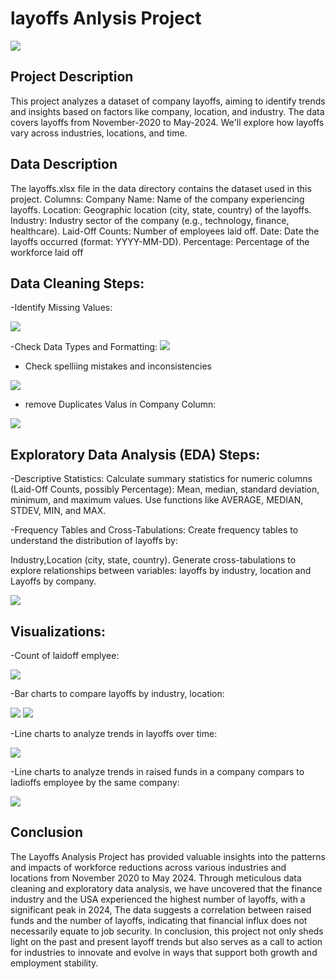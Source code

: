 # layoffs Anlysis Project
![](layoffs.jpg)


## Project Description

This project analyzes a dataset of company layoffs, aiming to identify trends and insights based on factors like company, location, and industry.
The data covers layoffs from November-2020 to May-2024. We'll explore how layoffs vary across industries, locations, and time.

## Data Description
The layoffs.xlsx file in the data directory contains the dataset used in this
project.
Columns:
Company Name: Name of the company experiencing layoffs.
Location: Geographic location (city, state, country) of the layoffs.
Industry: Industry sector of the company (e.g., technology, finance,
healthcare).
Laid-Off Counts: Number of employees laid off.
Date: Date the layoffs occurred (format: YYYY-MM-DD).
Percentage: Percentage of the workforce laid off 
## Data Cleaning Steps:
-Identify Missing Values:

![](Identify_Missing_Values.png)

-Check Data Types and Formatting:
![](Check_Data_Types_and_Formatting.png)

- Check spelliing mistakes and inconsistencies
  
![](Check_Spelling.png)
- remove Duplicates Valus in Company Column:
 
![](remove_duplicate.png)
## Exploratory Data Analysis (EDA) Steps:
-Descriptive Statistics:
Calculate summary statistics for numeric columns (Laid-Off Counts,
possibly Percentage):  Mean, median, standard deviation, minimum, and maximum values. Use functions like AVERAGE, MEDIAN, STDEV, MIN, and MAX.

-Frequency Tables and Cross-Tabulations:
Create frequency tables to understand the distribution of layoffs by:

Industry,Location (city, state, country).
Generate cross-tabulations to explore relationships between variables:
layoffs by industry, location and Layoffs by company.

![](EDA.png)

## Visualizations:
-Count of laidoff emplyee: 


![](count_of_laidoff_employee.png)       

-Bar charts to compare layoffs by industry, location:


![](ladioff_by_industry.png)                    ![](ladioff_by_country.png)

-Line charts to analyze trends in layoffs over time:

![](Average_of_Laid_Off_Count_by_Year.png)

-Line charts to analyze trends in raised funds in a company compars to ladioffs employee by the same company:


![](relationship_between_funds_and_laidoffs.png) 

## Conclusion

The Layoffs Analysis Project has provided valuable insights into the patterns and impacts of workforce reductions across various industries and locations from November 2020 to May 2024. Through meticulous data cleaning and exploratory data analysis, we have uncovered that the finance industry and the USA experienced the highest number of layoffs, with a significant peak in 2024, The data suggests a correlation between raised funds and the number of layoffs, indicating that financial influx does not necessarily equate to job security.
In conclusion, this project not only sheds light on the past and present layoff trends but also serves as a call to action for industries to innovate and evolve in ways that support both growth and employment stability.






